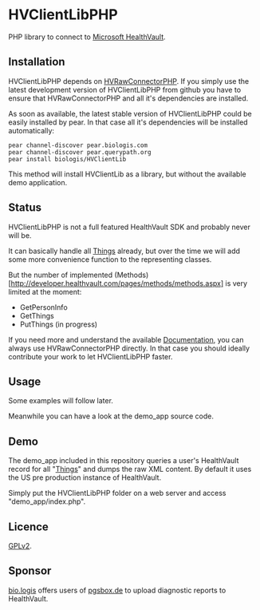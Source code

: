 HVClientLibPHP
==============

PHP library to connect to
[Microsoft HealthVault](https://www.healthvault.com/).


Installation
------------

HVClientLibPHP depends on
[HVRawConnectorPHP](https://raw.github.com/mkalkbrenner/HVRawConnectorPHP/).
If you simply use the latest development version of HVClientLibPHP from github
you have to ensure that HVRawConnectorPHP and all it's dependencies are
installed.

As soon as available, the latest stable version of HVClientLibPHP could be
easily installed by pear. In that case all it's dependencies will be installed
automatically:

    pear channel-discover pear.biologis.com
    pear channel-discover pear.querypath.org
    pear install biologis/HVClientLib

This method will install HVClientLib as a library, but without the
available demo application.


Status
------

HVClientLibPHP is not a full featured HealthVault SDK and probably never will
be.

It can basically handle all
[Things](http://developer.healthvault.com/pages/types/types.aspx) already,
but over the time we will add some more convenience function to the representing
classes.

But the number of implemented
(Methods)[http://developer.healthvault.com/pages/methods/methods.aspx] is very
limited at the moment:
* GetPersonInfo
* GetThings
* PutThings (in progress)

If you need more and understand the available
[Documentation](http://developer.healthvault.com/default.aspx), you can always
use HVRawConnectorPHP directly. In that case you should ideally contribute your
work to let HVClientLibPHP faster.


Usage
-----

Some examples will follow later.

Meanwhile you can have a look at the demo_app source code.


Demo
----

The demo_app included in this repository queries a user's HealthVault record
for all "[Things](http://developer.healthvault.com/pages/types/types.aspx)" and
dumps the raw XML content. By default it uses the US pre production instance of
HealthVault.

Simply put the HVClientLibPHP folder on a web server and access
"demo_app/index.php".


Licence
-------

[GPLv2](https://raw.github.com/mkalkbrenner/HVClientLibPHP/master/LICENSE.txt).


Sponsor
-------
[bio.logis](https://www.biologis.com) offers users of
[pgsbox.de](https://pgsbox.de) to upload diagnostic reports to HealthVault.
